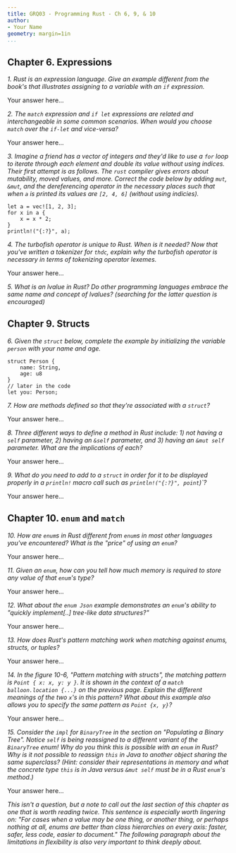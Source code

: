 ```yaml
---
title: GRQ03 - Programming Rust - Ch 6, 9, & 10
author: 
- Your Name
geometry: margin=1in
...
```


## Chapter 6. Expressions

*1. Rust is an _expression language_. Give an example different from the book's that illustrates assigning to a variable with an `if` expression.*

Your answer here...

*2. The `match` expression and `if let` expressions are related and interchangeable in some common scenarios. When would you choose `match` over the `if-let` and vice-versa?*

Your answer here...

*3. Imagine a friend has a vector of integers and they'd like to use a `for` loop to iterate through each element and _double_ its value _without_ using indices. Their first attempt is as follows. The `rust` compiler gives errors about mutability, moved values, and more. Correct the code below by adding `mut`, `&mut`, and the dereferencing operator in the necessary places such that when `a` is printed its values are `[2, 4, 6]` (_without_ using indicies).*

    let a = vec![1, 2, 3];
    for x in a {
        x = x * 2;
    }
    println!("{:?}", a);

*4. The _turbofish_ operator is unique to Rust. When is it needed? Now that you've written a tokenizer for `thdc`, explain _why_ the _turbofish_ operator is necessary in terms of tokenizing _operator_ lexemes.*

Your answer here...

*5. What is an _lvalue_ in Rust? Do other programming languages embrace the same name and concept of _lvalues_? (searching for the latter question is encouraged)*

## Chapter 9. Structs

*6. Given the `struct` below, complete the example by initializing the variable `person` with your name and age.*

    struct Person {
        name: String,
        age: u8
    }
    // later in the code
    let you: Person;

*7. How are methods defined so that they're associated with a `struct`?*

Your answer here...

*8. Three different ways to define a method in Rust include: 1) not having a `self` parameter, 2) having an `&self` parameter, and 3) having an `&mut self` parameter. What are the implications of each?*

Your answer here...

*9. What do you need to add to a `struct` in order for it to be displayed properly in a `println!` macro call such as `println!("{:?}", point`)`?*

Your answer here...

## Chapter 10. `enum` and `match`

*10. How are `enum`s in Rust different from `enum`s in most other languages you've encountered? What is the "price" of using an `enum`?*

Your answer here...

*11. Given an `enum`, how can you tell how much memory is required to store _any_ value of that `enum`'s type?*

Your answer here...

*12. What about the `enum Json` example demonstrates an `enum`'s ability to "quickly implement[..] tree-like data structures?"*

Your answer here...

*13. How does Rust's pattern matching work when matching against enums, structs, or tuples?*

Your answer here...

*14. In the figure 10-6, "Pattern matching with structs", the matching pattern is `Point { x: x, y: y }`. It is shown in the context of a `match balloon.location {...}` on the previous page. Explain the different meanings of the two `x`'s in this pattern? What about this example also allows you to specify the same pattern as `Point {x, y}`?*

Your answer here...

*15. Consider the `impl` for `BinaryTree` in the section on "Populating a Binary Tree". Notice `self` is being reassigned to a _different_ variant of the `BinaryTree` enum! Why do you think this is possible with an `enum` in Rust? Why is it _not_ possible to reassign `this` in Java to another object sharing the same superclass? (Hint: consider their representations in memory and what the concrete _type_ `this` is in Java versus `&mut self` must be in a Rust `enum`'s method.)*

Your answer here...

*This isn't a question, but a note to call out the last section of this chapter as one that is worth reading twice. This sentence is especially worth lingering on: "For cases when a value may be one thing, or another thing, or perhaps nothing at all, enums are better than class hierarchies on every axis: faster, safer, less code, easier to document." The following paragraph about the limitations in flexibility is also very important to think deeply about.*
